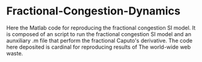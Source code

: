# Fractional-Congestion-Dynamics
Here the Matlab code for reproducing the fractional congestion SI model.
It is composed of an script to run the fractional congestion SI model and an aunxiliary .m file that perform the fractional Caputo's derivative.
The code here deposited is cardinal for reproducing results of The world-wide web waste.
